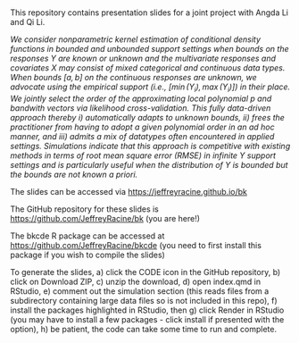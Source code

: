 # 

This repository contains presentation slides for a joint project with Angda Li and Qi Li.

*We consider nonparametric kernel estimation of conditional density functions in bounded and unbounded support settings when bounds on the responses $Y$ are known or unknown and the multivariate responses and covariates $X$ may consist of mixed categorical and continuous data types. When bounds $[a,b]$ on the continuous responses are unknown, we advocate using the empirical support (i.e., $[\min(Y_i),\max(Y_i)]$) in their place. We jointly select the order of the approximating local polynomial $p$ and bandwith vectors via likelihood cross-validation. This fully data-driven approach thereby  i) automatically adapts to unknown bounds, ii) frees the practitioner from having to adopt a given polynomial order in an ad hoc manner, and iii) admits a mix of datatypes often encountered in applied settings. Simulations indicate that this approach is competitive with existing methods in terms of root mean square error (RMSE) in infinite $Y$ support settings and is particularly useful when the distribution of $Y$ is bounded but the bounds are not known a priori.*

The slides can be accessed via <https://jeffreyracine.github.io/bk>

The GitHub repository for these slides is <https://github.com/JeffreyRacine/bk> (you are here!)

The bkcde R package can be accessed at <https://github.com/JeffreyRacine/bkcde> (you need to first install this package if you wish to compile the slides)

To generate the slides, a) click the CODE icon in the GitHub repository, b) click on Download ZIP, c) unzip the download, d) open index.qmd in RStudio, e) comment out the simulation section (this reads files from a subdirectory containing large data files so is not included in this repo), f) install the packages highlighted in RStudio, then g) click Render in RStudio (you may have to install a few packages - click install if presented with the option), h) be patient, the code can take some time to run and complete.


